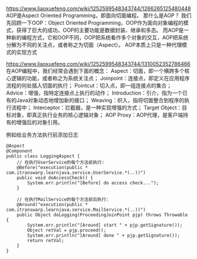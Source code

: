 

https://www.liaoxuefeng.com/wiki/1252599548343744/1266265125480448
AOP是Aspect Oriented Programming，即面向切面编程。
那什么是AOP？
我们先回顾一下OOP：Object Oriented Programming，OOP作为面向对象编程的模式，获得了巨大的成功，OOP的主要功能是数据封装、继承和多态。
而AOP是一种新的编程方式，它和OOP不同，OOP把系统看作多个对象的交互，AOP把系统分解为不同的关注点，或者称之为切面（Aspect）。
AOP本质上只是一种代理模式的实现方式

https://www.liaoxuefeng.com/wiki/1252599548343744/1310052352786466
在AOP编程中，我们经常会遇到下面的概念：
Aspect：切面，即一个横跨多个核心逻辑的功能，或者称之为系统关注点；
Joinpoint：连接点，即定义在应用程序流程的何处插入切面的执行；
Pointcut：切入点，即一组连接点的集合；
Advice：增强，指特定连接点上执行的动作；
Introduction：引介，指为一个已有的Java对象动态地增加新的接口；
Weaving：织入，指将切面整合到程序的执行流程中；
Interceptor：拦截器，是一种实现增强的方式；
Target Object：目标对象，即真正执行业务的核心逻辑对象；
AOP Proxy：AOP代理，是客户端持有的增强后的对象引用。


例如给业务方法执行前添加日志
```
@Aspect
@Component
public class LoggingAspect {
    // 在执行UserService的每个方法前执行:
    @Before("execution(public * com.itranswarp.learnjava.service.UserService.*(..))")
    public void doAccessCheck() {
        System.err.println("[Before] do access check...");
    }

    // 在执行MailService的每个方法前后执行:
    @Around("execution(public * com.itranswarp.learnjava.service.MailService.*(..))")
    public Object doLogging(ProceedingJoinPoint pjp) throws Throwable {
        System.err.println("[Around] start " + pjp.getSignature());
        Object retVal = pjp.proceed();
        System.err.println("[Around] done " + pjp.getSignature());
        return retVal;
    }
}
```